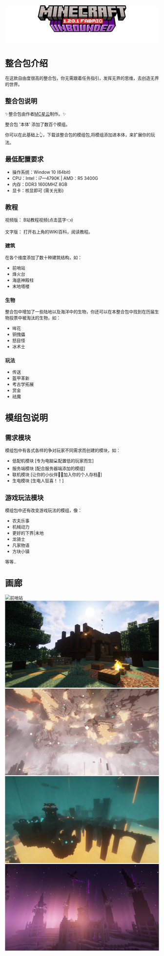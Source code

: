 ![](src/img/minecraft.png "Minecraft Unbounded")

# 整合包介绍

在这款自由度很高的整合包，你无需跟着任务指引，发挥无界的思维，去创造无界的世界。

## 整合包说明

✨整合包由作者[MC星云](https://space.bilibili.com/205390148)制作。✨

整合包 '本体' 添加了数百个模组。

你可以在此基础上👆，下载该整合包的模组包,将模组添加进本体，来扩展你的玩法。

## 最低配置要求

* 操作系统：Window 10 (64bit)
* CPU：Intel：i7—4790K | AMD：R5 3400G
* 内存：DDR3 1600MHZ 8GB
* 显卡：核显即可 (需关光影)

## 教程

视频版：
B站教程视频(点击蓝字👈)

文字版：
打开右上角的WIKI百科，阅读教程。

### 建筑

在各个维度添加了数十种建筑结构，如：

* 前哨站
* 烽火台
* 海底神殿柱
* 末地塔楼

### 生物

整合包中增加了一些陆地以及海洋中的生物，你还可以在本整合包中找到在历届生物投票中被淘汰的生物，如：

* 哞花
* 铜傀儡
* 怒目怪
* 冰术士

### 玩法

* 传送
* 盔甲革新
* 考古学拓展
* 赏金
* 祛魔

# 模组包说明

## 需求模块

模组包中有各式各样的争对玩家不同需求而创建的模块，如：

* 低配机模块 [专为电脑💻配置低的玩家而生]
* 服务端模块 [配合服务器端添加的模组]
* 联机模块 [让你的小伙伴👱‍♂️加入你的个人存档📂]
* 生电模块 [生电人狂喜！！]

## 游戏玩法模块

模组包中还有改变游戏玩法的模组，像：

* 农夫乐事
* 机械动力
* 更好的下界|末地
* 龙骑士
* 凡家物语
* 方块小镇

等等..

# 画廊

![](/src/img/world1.png "前哨站")
![](/src/img/world2.png "废弃小屋")
![](/src/img/nether1.png "地狱堡垒")
![](/src/img/nether2.png "亮闪闪的地狱")
![](/src/img/end1.png "末地")